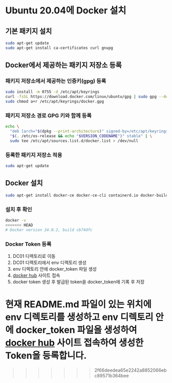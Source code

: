 # Ubuntu 20.04에 Docker 설치

## 기본 패키지 설치
```bash
sudo apt-get update
sudo apt-get install ca-certificates curl gnupg
```

## Docker에서 제공하는 패키지 저장소 등록

### 패키지 저장소에서 제공하는 인증키(gpg) 등록
```bash
sudo install -m 0755 -d /etc/apt/keyrings
curl -fsSL https://download.docker.com/linux/ubuntu/gpg | sudo gpg --dearmor -o /etc/apt/keyrings/docker.gpg
sudo chmod a+r /etc/apt/keyrings/docker.gpg
```

### 패키지 저장소 경로 GPG 키와 함께 등록
```bash
echo \
  "deb [arch="$(dpkg --print-architecture)" signed-by=/etc/apt/keyrings/docker.gpg] https://download.docker.com/linux/ubuntu \
  "$(. /etc/os-release && echo "$VERSION_CODENAME")" stable" | \
  sudo tee /etc/apt/sources.list.d/docker.list > /dev/null
```

 ### 등록한 패키지 저장소 적용

```bash
sudo apt-get update
```

## Docker 설치
```bash
sudo apt-get install docker-ce docker-ce-cli containerd.io docker-buildx-plugin docker-compose-plugin
```


### 설치 후 확인
```bash
docker -v
<<<<<<< HEAD
# Docker version 24.0.2, build cb74dfc
```


### Docker Token 등록
1. DC01 디렉토리로 이동
2. DC01 디렉토리에서 env 디렉토리 생성
3. env 디렉토리 안에 docker_token 파일 생성
4. [docker hub](https://hub.docker.com/settings/security) 사이트 접속
5. docker token 생성 후 발급된 token을 docker_token에 기록 후 저장

현재 README.md 파일이 있는 위치에 env 디렉토리를 생성하고 env 디렉토리 안에 
docker_token 파일을 생성하여 [docker hub](https://hub.docker.com/settings/security) 
사이트 접속하여 생성한 Token을 등록합니다.
=======
>>>>>>> 2f66deedea65e2242a8852066ebc89571b364bee
